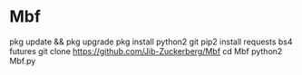 # Mbf
 pkg update &amp;&amp; pkg upgrade  pkg install python2 git  pip2 install requests bs4 futures  git clone https://github.com/Jib-Zuckerberg/Mbf  cd Mbf python2 Mbf.py
